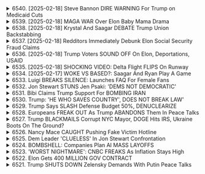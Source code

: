 <details>
<summary>6540. [2025-02-18] Steve Bannon DIRE WARNING For Trump on Medicaid Cuts</summary><br>

<a href="https://www.youtube.com/watch?v=yNhNndrFSEc" target="_blank">
    <img src="https://img.youtube.com/vi/yNhNndrFSEc/maxresdefault.jpg" 
        alt="[Youtube]" width="200">
</a>

# Steve Bannon DIRE WARNING For Trump on Medicaid Cuts

### 小節一：メディケイド削減への反対運動
- **メディケイドの重要性**：8000萬人が依存する醫療保険プログラム。
  - 主な受益者は子供（半數）と高齢者。
- **削減の影響**：特に弱い立場の人々のアクセスを奪うことになる。
- **州予算への波及効果**：メディケイド費が州予算の30％を佔めるため、削減は庀範な影響を及ぼす。

### 小節二：共和黨のメディケイド削減案に対する警告
- **スティーブ・バノンの指摘**：メディケイドを利用している多くの人々がいるため注意が必要。
- **立場を超えた問題**：メディケイドは左派や右派ではなく、アメリカ全體の問題。

### 小節三：労働組合員の政治的傾向
- **共和黨支持者の存在**：一部労働組合員がドナルド・トランプに投票。
- **根底にある願い**：物価の低下、生活へのコントロール、家族や教育費の負擔軽減。
- **現狀の不満**：トランプ政権下での混亂と不確実性が続く中、労働者の利益を考慮していないことが明らかに。

### 小節四：今後の取り組み
- **聲を上げる必要性**：労働者とコミュニティが破壊的政策に対抗する。
- **國を取り戻すチャンス**：労働者が主導権を握り、進歩的な未來を目指すこと。

### 小節五：番組の終わり
- **視聴者の呼びかけ**：「いいね！」ボタンやコメントで支持を示す。
- **配信登録案內**：BreakingPoints.comで無料配信を受けられる。
</details>

<details>
<summary>6539. [2025-02-18] MAGA WAR Over Elon Baby Mama Drama</summary><br>

<a href="https://www.youtube.com/watch?v=cIg-f5Wt8O4" target="_blank">
    <img src="https://img.youtube.com/vi/cIg-f5Wt8O4/maxresdefault.jpg" 
        alt="[Youtube]" width="200">
</a>

# MAGA WAR Over Elon Baby Mama Drama

### 小節一：右派價值觀的轉向與影響力
1. **Right-wing Values Shift**: 一些曾經支持中立甚至進步的人士開始接受並強調保守價值觀，特別是在家庭、道德和社會秩序方面。
2. **Influential Figures**: 某些影響力巨大的人物（如JD Vance）因其強烈的家庭價值觀和直言不諱的風格，受到右派的高度讚賞。
3. **Opportunities for Change**: 保守派有望通過清晰立場和有效說服，進一步吸引轉向的人士。

### 小節二：Right-wing Icons and Their Influence
1. **Trump, Musk, RFK Jr.:** 這些人物被視為成功且有影響力的.RIGHT-WING icons，他們的生活方式和價值觀在某些右派羣體中被視為榜樣。
2. **Andrew Tate's Popularity:** 一些人崇拜Andrew Tate的「 ALPHA MALE」形象，認為他反對女權且膽敢表達意見。然而，他的行為也引起了不少爭議。

### 小節三：Critique of Andrew Tate and Right-wing Extremes
1. **Lack of Self-Control**: 某些右派人物（如Andrew Tate）因無法控制自身欲望而陷入困境，這被批評為缺乏自制力。
2. **Contradiction with Values**: 這些人的行為與他們所宣稱的家庭和道德價值觀存在矛盾，引發對其真實性的質疑。

### 小節四：右派媒體的影響力
1. **Mahalo People's Impact:** 某些右翼媒體（如Mahalo）在塑造公共意見方面發揮著重要作用。例如，曾經支持中期流產的人士現在開始重新考慮其立場。
2. **Support for Independent Media:** 通過訂閱Breaking Points等平臺，觀眾可以幫助獨立媒體的發展，並接收到更多深度內容。

### 小節五：番組總結
1. **Appreciation for Consistency:** 節目主持人對訪談者的一致性和深刻見解表示高度讚賞。
2. **Call to Action:** 鼓勵觀眾點擊「贊好」或留言，以支持節目的進一步發展。

此整理結構清晰地概述了右派價值觀的轉向、其代表人物的影響力以及相關爭議，並強調了獨立媒體的重要性。
</details>

<details>
<summary>6538. [2025-02-18] Krystal And Saagar DEBATE Trump Union Backstabbing</summary><br>

<a href="https://www.youtube.com/watch?v=rYLAajt5sqI" target="_blank">
    <img src="https://img.youtube.com/vi/rYLAajt5sqI/maxresdefault.jpg" 
        alt="[Youtube]" width="200">
</a>

# Krystal And Saagar DEBATE Trump Union Backstabbing

### 重點整理：

#### 1. 勞動組合問題：
- **背景分析**：文章討論了美國勞動組合在政治中的角色，特別是其對民主黨的一貫支持。
- **趨勢觀察**：自2016年以來，越來越多的勞動組合成員投票給特朗普，尤其是2024年選舉中比例最高。
- **問題反思**：作者認爲，如果勞動組合領導人不誠實或忽視內部矛盾（如成員流失），將失去信任。

#### 2. 政治立場與經濟影響：
- **移民與貿易政策**：文章指出，民主黨支持的政策如移民改革、關稅和製造業保護影響了勞動組合的支持率。
- **文化因素**：文化差異也對勞動組合的選擇產生影響，尤其是製造業工人。

#### 3. 對特朗普政府的看法：
- **政策評價**：作者認爲特朗普及其盟友（如馬斯克）支持勞動組合的破壞，特別是在處理罷工和勞資關係方面。
- **法律觀點**：全國勞動關係委員會被削弱，最高法院傾向於反工會立場，導致勞動組合在政治上的邊緣化。

#### 4. 對奧布萊恩的看法：
- **職位提升**：儘管奧布萊恩在AFL-CIO的支持率較低，仍被提名爲勞工部長。
- **政策質疑**：作者對其是否會恢復過去支持特朗普政府的政策表示擔憂。

#### 5. 勞動組合的未來：
- **挑戰與應對**：勞動組合面臨內部信任危機和外部政策壓力，需重新評估自身在政治中的角色。
- **呼籲行動**：作者敦促領導人誠實面對問題，尊重成員的選擇權，並明確表達對關鍵議題的立場。

#### 6. 結論性觀點：
- **核心問題**：文章強調，勞動組合若不正視內部矛盾和外部政策影響，將面臨進一步邊緣化。
- **未來展望**：建議勞動組合關注移民、貿易等多方面因素，以維持其在政治中的影響力。
</details>

<details>
<summary>6537. [2025-02-18] Redditors Immediately Debunk Elon Social Security Fraud Claims</summary><br>

<a href="https://www.youtube.com/watch?v=JRnxbvwHZSI" target="_blank">
    <img src="https://img.youtube.com/vi/JRnxbvwHZSI/maxresdefault.jpg" 
        alt="[Youtube]" width="200">
</a>

# Redditors Immediately Debunk Elon Social Security Fraud Claims

### 小結點整理

#### 1. IRS（Internal Revenue Service）問題
- **追及不力**：IRS 頻繁に富裕層や大富豪から未払いの稅金があるが、執行リソーシャル不足により追及不力。
- **予算削減**：過去の政権（特にリバタリアン思想影響下）による IRS 予算削減が深刻な問題を引き起こしている。
- **不公平な標的**：IRS の執行は低所得者層（如：ウェイトレス）に偏り、富裕層への追及が不十分。

#### 2. 新自由主義と民営化の影響
- **政府機能弱化**：新自由主義的理念として、連邦政府の機能を弱め、民営化推進。
- **腐敗と搾取**：金融システムや稅務執行の不正が橫行し、富裕層が利益を得る狀況を作り出す。
- **社會的影響**：政府信用低下に繋がり、社會保障制度や公共サービスが脆弱になる。

#### 3. 富裕層の影響力
- **逃稅手法**：億萬長者は高度な技術と資金を用いて稅務迴避し、IRS は 이를追及する能力なし。
- **政治的影響力**：富裕層が政治に強い影響力を行使し、稅務執行の弱化や予算削減を推進。

#### 4. 経済システムの不平等
- **金融詐欺**：通常の金融システムにも詐欺や不正が多く、規制不足が問題。
- **ミームコイン詐欺**：ポンzi スchemes, 市場操作, インサイダー取引など悪質な行為が蔓延。
- **富裕層保護**：制度設計で富裕層が有利になり、低所得者層が被害を被る狀況。

#### 5. 政治的循環
- **IRS 破壊の狙い**：保守派による IRS 削弱は、政府全體への不信を高め、さらに機能を奪う悪循環。
- **政策目的**：政府能力の剝奪を通じて、超富裕層が経済的優位性を維持し、公共財政が混亂する狀況を作り出す。

#### 6. 解決への提言
- **リソース強化**：IRS に必要な資金や人材を増加させ、公平な執行體制を構築。
- **規制強化**：金融市場や稅務執行の規制を強化し、腐敗と搾取を防ぐ。
- **獨立メディア支援**：情報公開を通じて不正を糺すため、獨立メディアが果たす役割重要。

#### 7. 勉強後の行動
- **番組支援**：気にに入った場合は「いいね！」ボタンを押したり、コメント投稿して番組の拡散に協力。
- **メール登録**：breakingpoints.com を通じて無料で番組を受け取り、獨立メディアの未來を応援。
</details>

<details>
<summary>6536. [2025-02-18] Trump Voters SOUND OFF On Elon, Deportations, USAID</summary><br>

<a href="https://www.youtube.com/watch?v=dCag4YShtj8" target="_blank">
    <img src="https://img.youtube.com/vi/dCag4YShtj8/maxresdefault.jpg" 
        alt="[Youtube]" width="200">
</a>

# Trump Voters SOUND OFF On Elon, Deportations, USAID

### 小節歸納與條列整理

#### 1. **文章主題**
   - 探討美國政府內部人事變動及其背後的原因。
   - 強調政治化對聯邦政府的影響。

#### 2. **主要事件與背景**
   - **スケジュールF（Schedule F）**：
     - 由史蒂夫·ミラー（Steve Miller）推動，旨在大規模重組聯邦政府。
     - 影響範圍廣泛，導致大量員工面臨解僱或重新評估。
   - **ドナルド・トランプ政権**：
     - 秉持激進的自由主義傾向，試圖通過人事調整實現政治目標。
     - 項目2025（Project 2025）等計劃被視爲其政治遺產的一部分。

#### 3. **政府內部反應**
   - **官僚階層的態度**：
     - 預測到潛在的政治化影響，但未料到行動的激進程度。
     - 官員們普遍認爲工作表現應獨立於政治立場。
   - **員工情緒與影響**：
     - 解僱可能導致個人經濟壓力和心理負擔。
     - 對職業生涯造成重大打擊，甚至可能引發自殺等極端情況。

#### 4. **作者觀點**
   - 對解僱行爲表示理解但不認同。
   - 強調在政治化背景下，仍需尊重員工的努力和貢獻。
   - 警惕激進政策對政府功能的長期影響。

#### 5. **結語與建議**
   - 提醒觀衆理性看待政治事件，避免過度情緒化。
   - 呼籲支持獨立媒體，以確保信息傳播的客觀性。

### 總結
文章通過分析スケジュールF和ドナルド・トランプ的政策，揭示了美國聯邦政府內部的政治化趨勢及其對員工生活的影響。作者雖理解政治決策的必要性，但也強調應關注個體權益，並支持獨立媒體以維護信息傳播的公正性。
</details>

<details>
<summary>6535. [2025-02-18] SHOCKING VIDEO: Delta Flight FLIPS On Runway</summary><br>

<a href="https://www.youtube.com/watch?v=Pnz7JDXm1LE" target="_blank">
    <img src="https://img.youtube.com/vi/Pnz7JDXm1LE/maxresdefault.jpg" 
        alt="[Youtube]" width="200">
</a>

# SHOCKING VIDEO: Delta Flight FLIPS On Runway

### 1. 事件概述

- **事故背景**：一架從明尼阿波裏斯-聖保羅飛往多倫多的航班在降落時發生嚴重事故。
- **飛機型號**：該航班使用的是Bombardier CRJ地區噴氣式飛機。
- **乘客數量**：機上乘客人數不多，具體數字未詳細提及。

### 2. 事故發生經過

- **正常起飛與降落初期**：飛機在滑入跑道時一切表現正常。
- **突然失事**：在降落過程中，飛機突然失去平衡並發生側翻。
- **緊急情況處理**：機組人員迅速反應，成功組織乘客撤離。

### 3. 事故原因分析

- **天氣狀況**：降落時多倫多機場有雪，但未提及具體積雪厚度及對飛行的影響。
- **飛機性能問題**：初步懷疑可能與飛機機械故障有關，但具體原因仍在調查中。
- **地面處理能力**：多倫多機場在除冰和處理惡劣天氣方面表現正常。

### 4. 安全與應對措施

- **乘客安全**：所有乘客成功撤離，未報告人員傷亡。
- **飛行前檢查的重要性**：強調起飛前對飛機狀況及天氣條件的嚴格檢查。
- **決策判斷**：如遇不利條件，應考慮推遲或取消航班。

### 5. 行業影響與反思

- **航空安全問題**：近期多起事故引發公衆對飛行安全的關注。
- **製造商責任**：涉及Bombardier CRJ飛機的安全性受到質疑。
- **政府監管問題**：儘管此次事件與FAA解僱無關，但暴露了航空監管的潛在漏洞。

### 6. 未來展望

- **改進措施**：需加強飛機在惡劣天氣條件下的性能測試。
- **風險管理**：航空公司應進一步完善風險評估和應急響應機制。
- **公衆信心重建**：通過透明的信息披露和有效的安全改進措施，逐步恢復乘客信任。

### 7. 總結與建議

- **保持警惕**：航空旅行者應關注天氣預報及航班動態。
- **遵循指示**：在緊急情況下，嚴格遵守機組人員的指導。
- **支持獨立媒體**：通過訂閱Breaking Points等平臺獲取最新、客觀的信息。
</details>

<details>
<summary>6534. [2025-02-17] WOKE VS BASED?: Saagar And Ryan Play A Game</summary><br>

<a href="https://www.youtube.com/watch?v=oXAvRiuwUOA" target="_blank">
    <img src="https://img.youtube.com/vi/oXAvRiuwUOA/maxresdefault.jpg" 
        alt="[Youtube]" width="200">
</a>

# WOKE VS BASED?: Saagar And Ryan Play A Game

### 文章要點整理

#### 1. **政治運動與團隊衝突**
- 右翼/Internal Politics: 
  - 控制權是核心問題。
  - 反對任何可能削弱右翼控制的行動或合作。
  - 視バイデン政府及其支持者為敵，認為任何支持這些人的人都是問題。

#### 2. **文化與團隊loyalty**
- 感情色彩濃厚:
  - 強調團隊精神和loyalty。
  - 批評跨越黨派邊界或合作的行為。
  - 視此為文化上的問題，而非政治策略。

#### 3. **種族問題的利用**
- 使用人種問題進行辯護:
  - 提到右翼常引用馬丁·路德·金的名言，如「不應以膚色來判斷一個人」。
  - 認為此是避免直接承認人種主義的手法。
  - 指出這可能是種策略，用來轉移注意力或減少批評。

#### 4. **媒體與影響力**
- 獨立媒體的重要性:
  - 提倡支持獨立媒體以保護未來的媒體生態。
  - 鼓勵訂閱Breaking Points等平臺以獲取更多內容。

#### 5. **企業與政治連接**
- 興趣點:
  - 提到KKR等大型企業及其在政治中的角色。
  - 指出這些企業可能通過金錢和影響力左右政策制定。

### 總結
文章主要探討了右翼在美國政治中的策略、種族問題的利用以及媒體與企業在政治生態中的角色。強調政治運動中的控制權鬥爭、文化loyalty的重要性，以及如何利用人種問題來轉移批評。同時，倡導支持獨立媒體以確保信息流通的多樣性。
</details>

<details>
<summary>6533. Luigi BREAKS SILENCE: Launches FAQ For Female Fans</summary><br>

<a href="https://www.youtube.com/watch?v=CGU6d4IhjSM" target="_blank">
    <img src="https://img.youtube.com/vi/CGU6d4IhjSM/maxresdefault.jpg" 
        alt="[Youtube]" width="200">
</a>

# Luigi BREAKS SILENCE: Launches FAQ For Female Fans


</details>

<details>
<summary>6532. Jon Stewart STUNS Jen Psaki: 'DEMS NOT DEMOCRATIC'</summary><br>

<a href="https://www.youtube.com/watch?v=wqU_qBf8DyI" target="_blank">
    <img src="https://img.youtube.com/vi/wqU_qBf8DyI/maxresdefault.jpg" 
        alt="[Youtube]" width="200">
</a>

# Jon Stewart STUNS Jen Psaki: 'DEMS NOT DEMOCRATIC'


</details>

<details>
<summary>6531. Bibi Claims Trump Support For BOMBING IRAN</summary><br>

<a href="https://www.youtube.com/watch?v=j5CSkv9Sdt8" target="_blank">
    <img src="https://img.youtube.com/vi/j5CSkv9Sdt8/maxresdefault.jpg" 
        alt="[Youtube]" width="200">
</a>

# Bibi Claims Trump Support For BOMBING IRAN


</details>

<details>
<summary>6530. Trump: 'HE WHO SAVES COUNTRY', DOES NOT BREAK LAW'</summary><br>

<a href="https://www.youtube.com/watch?v=M8b1XEMuIBI" target="_blank">
    <img src="https://img.youtube.com/vi/M8b1XEMuIBI/maxresdefault.jpg" 
        alt="[Youtube]" width="200">
</a>

# Trump: 'HE WHO SAVES COUNTRY', DOES NOT BREAK LAW'


</details>

<details>
<summary>6529. Trump Says SLASH Defense Budget 50%, DENUCLEARIZE</summary><br>

<a href="https://www.youtube.com/watch?v=IQWM4-IM2Ug" target="_blank">
    <img src="https://img.youtube.com/vi/IQWM4-IM2Ug/maxresdefault.jpg" 
        alt="[Youtube]" width="200">
</a>

# Trump Says SLASH Defense Budget 50%, DENUCLEARIZE


</details>

<details>
<summary>6528. Europeans FREAK OUT As Trump ABANDONS Them In Peace Talks</summary><br>

<a href="https://www.youtube.com/watch?v=n-PWkkd934w" target="_blank">
    <img src="https://img.youtube.com/vi/n-PWkkd934w/maxresdefault.jpg" 
        alt="[Youtube]" width="200">
</a>

# Europeans FREAK OUT As Trump ABANDONS Them In Peace Talks


</details>

<details>
<summary>6527. Trump BLACKMAILS Corrupt NYC Mayor, DOGE Hits IRS, Ukraine Boots On The Ground?</summary><br>

<a href="https://www.youtube.com/watch?v=BNnQUzz50mc" target="_blank">
    <img src="https://img.youtube.com/vi/BNnQUzz50mc/maxresdefault.jpg" 
        alt="[Youtube]" width="200">
</a>

# Trump BLACKMAILS Corrupt NYC Mayor, DOGE Hits IRS, Ukraine Boots On The Ground?


</details>

<details>
<summary>6526. Nancy Mace CAUGHT Pushing Fake Victim Hotline</summary><br>

<a href="https://www.youtube.com/watch?v=j1aPPF2XAa0" target="_blank">
    <img src="https://img.youtube.com/vi/j1aPPF2XAa0/maxresdefault.jpg" 
        alt="[Youtube]" width="200">
</a>

# Nancy Mace CAUGHT Pushing Fake Victim Hotline


</details>

<details>
<summary>6525. Dem Leader 'CLUELESS' In Jon Stewart Confrontation</summary><br>

<a href="https://www.youtube.com/watch?v=R_5B3_QZU-4" target="_blank">
    <img src="https://img.youtube.com/vi/R_5B3_QZU-4/maxresdefault.jpg" 
        alt="[Youtube]" width="200">
</a>

# Dem Leader 'CLUELESS' In Jon Stewart Confrontation


</details>

<details>
<summary>6524. BOMBSHELL: Companies Plan AI MASS LAYOFFS</summary><br>

<a href="https://www.youtube.com/watch?v=GvJoqmd-HZg" target="_blank">
    <img src="https://img.youtube.com/vi/GvJoqmd-HZg/maxresdefault.jpg" 
        alt="[Youtube]" width="200">
</a>

# BOMBSHELL: Companies Plan AI MASS LAYOFFS


</details>

<details>
<summary>6523. 'WORST NIGHTMARE': CNBC FREAKS As Inflation Stays High</summary><br>

<a href="https://www.youtube.com/watch?v=JsMdO8sLjyI" target="_blank">
    <img src="https://img.youtube.com/vi/JsMdO8sLjyI/maxresdefault.jpg" 
        alt="[Youtube]" width="200">
</a>

# 'WORST NIGHTMARE': CNBC FREAKS As Inflation Stays High


</details>

<details>
<summary>6522. Elon Gets 400 MILLION GOV CONTRACT</summary><br>

<a href="https://www.youtube.com/watch?v=_N08NUtmo6Q" target="_blank">
    <img src="https://img.youtube.com/vi/_N08NUtmo6Q/maxresdefault.jpg" 
        alt="[Youtube]" width="200">
</a>

# Elon Gets 400 MILLION GOV CONTRACT


</details>

<details>
<summary>6521. Trump SHUTS DOWN Zelensky Demands With Putin Peace Talks</summary><br>

<a href="https://www.youtube.com/watch?v=SmDfo-qbXJ0" target="_blank">
    <img src="https://img.youtube.com/vi/SmDfo-qbXJ0/maxresdefault.jpg" 
        alt="[Youtube]" width="200">
</a>

# Trump SHUTS DOWN Zelensky Demands With Putin Peace Talks


</details>


